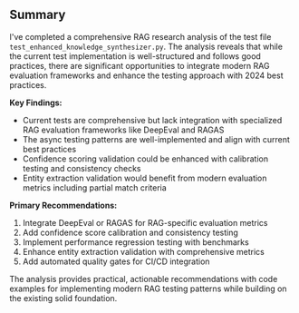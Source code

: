 ## Summary

I've completed a comprehensive RAG research analysis of the test file `test_enhanced_knowledge_synthesizer.py`. The analysis reveals that while the current test implementation is well-structured and follows good practices, there are significant opportunities to integrate modern RAG evaluation frameworks and enhance the testing approach with 2024 best practices.

**Key Findings:**
- Current tests are comprehensive but lack integration with specialized RAG evaluation frameworks like DeepEval and RAGAS
- The async testing patterns are well-implemented and align with current best practices
- Confidence scoring validation could be enhanced with calibration testing and consistency checks
- Entity extraction validation would benefit from modern evaluation metrics including partial match criteria

**Primary Recommendations:**
1. Integrate DeepEval or RAGAS for RAG-specific evaluation metrics
2. Add confidence score calibration and consistency testing
3. Implement performance regression testing with benchmarks
4. Enhance entity extraction validation with comprehensive metrics
5. Add automated quality gates for CI/CD integration

The analysis provides practical, actionable recommendations with code examples for implementing modern RAG testing patterns while building on the existing solid foundation.
